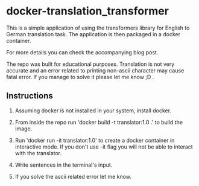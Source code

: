 # docker-translation_transformer

This is a simple application of using the transformers library for English to German
translation task. The application is then packaged in a docker container.

For more details you can check the accompanying blog post. 

The repo was built for educational purposes. Translation is not very accurate and 
an error related to printing non-ascii character may cause fatal error. 
If you manage to solve it please let me know ;D .

## Instructions
1. Assuming docker is not installed in your system, install docker.

2. From inside the repo run 'docker build -t translator:1.0 .' to build the image.

3. Run 'docker run -it translator:1.0' to create a docker container in interactive mode. If you don't use -it flag
   you will not be able to interact with the translator.
   
4. Write sentences in the terminal's input.

5. If you solve the ascii related error let me know.
